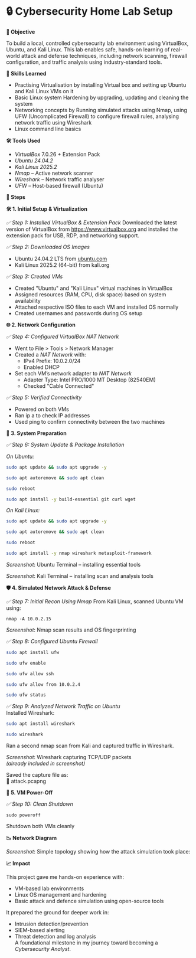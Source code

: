 # 🔒 Cybersecurity Home Lab Setup

**📌 Objective**

To build a local, controlled cybersecurity lab environment using VirtualBox, Ubuntu, and Kali Linux. This lab enables safe, hands-on learning of real-world attack and defense techniques, including network scanning, firewall configuration, and traffic analysis using industry-standard tools.

**🧠 Skills Learned**

- Practising Virtualisation by installing Virtual box and setting up Ubuntu and Kali Linux VMs on it
- Basic Linux system Hardening by upgrading, updating and cleaning the system
- Networking concepts by Running simulated attacks using Nmap, using UFW (Uncomplicated Firewall) to configure firewall rules, analysing network traffic using Wireshark
- Linux command line basics

**🛠 Tools Used**

- *VirtualBox* 7.0.26 + Extension Pack
- *Ubuntu 24.04.2*
- *Kali Linux 2025.2*
- *Nmap* – Active network scanner
- *Wireshark* – Network traffic analyser
- *UFW* – Host-based firewall (Ubuntu)

**🧩 Steps**

**🛠️ 1. Initial Setup & Virtualization**

*✅ Step 1: Installed VirtualBox & Extension Pack*
Downloaded the latest version of VirtualBox from <https://www.virtualbox.org> and installed the extension pack for USB, RDP, and networking support.

*✅ Step 2: Downloaded OS Images*

- Ubuntu 24.04.2 LTS from [ubuntu.com](https://ubuntu.com/download)
- Kali Linux 2025.2 (64-bit) from kali.org

*✅ Step 3: Created VMs*

- Created "Ubuntu" and "Kali Linux" virtual machines in VirtualBox
- Assigned resources (RAM, CPU, disk space) based on system availability
- Attached respective ISO files to each VM and installed OS normally
- Created usernames and passwords during OS setup

**🌐 2. Network Configuration**

*✅ Step 4: Configured VirtualBox NAT Network*

- Went to File > Tools > Network Manager
- Created a *NAT Network* with:
  - IPv4 Prefix: 10.0.2.0/24
  - Enabled DHCP
- Set each VM’s network adapter to *NAT Network*
  - Adapter Type: Intel PRO/1000 MT Desktop (82540EM)
  - Checked "Cable Connected"

*✅ Step 5: Verified Connectivity*

- Powered on both VMs
- Ran ip a to check IP addresses
- Used ping to confirm connectivity between the two machines

**🔧 3. System Preparation**

*✅ Step 6: System Update & Package Installation*

_On Ubuntu:_

```bash
sudo apt update && sudo apt upgrade -y

sudo apt autoremove && sudo apt clean

sudo reboot

sudo apt install -y build-essential git curl wget
```

_On Kali Linux:_

``` bash
sudo apt update && sudo apt upgrade -y

sudo apt autoremove && sudo apt clean

sudo reboot

sudo apt install -y nmap wireshark metasploit-framework
```

*Screenshot*: Ubuntu Terminal – installing essential tools

*Screenshot*: Kali Terminal – installing scan and analysis tools

**🛡️ 4. Simulated Network Attack & Defense**

*✅ Step 7: Initial Recon Using Nmap*
From Kali Linux, scanned Ubuntu VM using:

` nmap -A 10.0.2.15 `

*Screenshot*: Nmap scan results and OS fingerprinting

*✅ Step 8: Configured Ubuntu Firewall*

``` bash
sudo apt install ufw

sudo ufw enable

sudo ufw allow ssh

sudo ufw allow from 10.0.2.4

sudo ufw status
```

*✅ Step 9: Analyzed Network Traffic on Ubuntu*  
Installed Wireshark:

``` bash
sudo apt install wireshark

sudo wireshark
```

Ran a second nmap scan from Kali and captured traffic in Wireshark.

 *Screenshot*: Wireshark capturing TCP/UDP packets  
_(already included in screenshot)_

Saved the capture file as:  
📄 attack.pcapng

**🔁 5. VM Power-Off**

*✅ Step 10: Clean Shutdown*

` sudo poweroff `

Shutdown both VMs cleanly

**📉 Network Diagram**

*Screenshot*: Simple topology showing how the attack simulation took place:

 

**📈 Impact**

This project gave me hands-on experience with:

- VM-based lab environments
- Linux OS management and hardening
- Basic attack and defence simulation using open-source tools

It prepared the ground for deeper work in:

- Intrusion detection/prevention
- SIEM-based alerting
- Threat detection and log analysis  
    A foundational milestone in my journey toward becoming a *Cybersecurity Analyst*.

